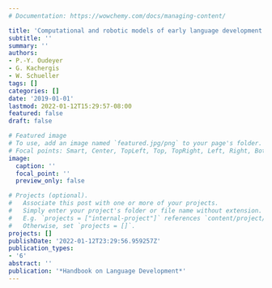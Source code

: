 ```yaml
---
# Documentation: https://wowchemy.com/docs/managing-content/

title: 'Computational and robotic models of early language development: A review'
subtitle: ''
summary: ''
authors:
- P.-Y. Oudeyer
- G. Kachergis
- W. Schueller
tags: []
categories: []
date: '2019-01-01'
lastmod: 2022-01-12T15:29:57-08:00
featured: false
draft: false

# Featured image
# To use, add an image named `featured.jpg/png` to your page's folder.
# Focal points: Smart, Center, TopLeft, Top, TopRight, Left, Right, BottomLeft, Bottom, BottomRight.
image:
  caption: ''
  focal_point: ''
  preview_only: false

# Projects (optional).
#   Associate this post with one or more of your projects.
#   Simply enter your project's folder or file name without extension.
#   E.g. `projects = ["internal-project"]` references `content/project/deep-learning/index.md`.
#   Otherwise, set `projects = []`.
projects: []
publishDate: '2022-01-12T23:29:56.959257Z'
publication_types:
- '6'
abstract: ''
publication: '*Handbook on Language Development*'
---
```

